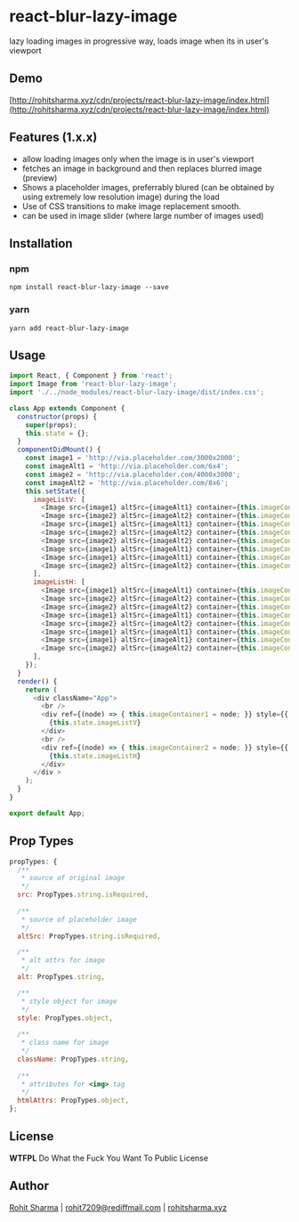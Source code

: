 # react-blur-lazy-image
lazy loading images in progressive way, loads image when its in user's viewport

## Demo
[http://rohitsharma.xyz/cdn/projects/react-blur-lazy-image/index.html](http://rohitsharma.xyz/cdn/projects/react-blur-lazy-image/index.html)

## Features (1.x.x)
* allow loading images only when the image is in user's viewport
* fetches an image in background and then replaces blurred image (preview)
* Shows a placeholder images, preferrably blured (can be obtained by using extremely low resolution image) during the load
* Use of CSS transitions to make image replacement smooth.
* can be used in image slider (where large number of images used)

## Installation
### npm
```
npm install react-blur-lazy-image --save
```
### yarn
```
yarn add react-blur-lazy-image
```

## Usage
```js
import React, { Component } from 'react';
import Image from 'react-blur-lazy-image';
import './../node_modules/react-blur-lazy-image/dist/index.css';

class App extends Component {
  constructor(props) {
    super(props);
    this.state = {};
  }
  componentDidMount() {
    const image1 = 'http://via.placeholder.com/3000x2000';
    const imageAlt1 = 'http://via.placeholder.com/6x4';
    const image2 = 'http://via.placeholder.com/4000x3000';
    const imageAlt2 = 'http://via.placeholder.com/8x6';
    this.setState({
      imageListV: [
        <Image src={image1} altSrc={imageAlt1} container={this.imageContainer1} style={{ width: '100%' }} />,
        <Image src={image2} altSrc={imageAlt2} container={this.imageContainer1} style={{ width: '100%' }} />,
        <Image src={image1} altSrc={imageAlt1} container={this.imageContainer1} style={{ width: '100%' }} />,
        <Image src={image2} altSrc={imageAlt2} container={this.imageContainer1} style={{ width: '100%' }} />,
        <Image src={image2} altSrc={imageAlt2} container={this.imageContainer1} style={{ width: '100%' }} />,
        <Image src={image1} altSrc={imageAlt1} container={this.imageContainer1} style={{ width: '100%' }} />,
        <Image src={image1} altSrc={imageAlt1} container={this.imageContainer1} style={{ width: '100%' }} />,
        <Image src={image2} altSrc={imageAlt2} container={this.imageContainer1} style={{ width: '100%' }} />,
      ],
      imageListH: [
        <Image src={image1} altSrc={imageAlt1} container={this.imageContainer2} style={{ height: '200px', border:'1px solid white' }} />,
        <Image src={image2} altSrc={imageAlt2} container={this.imageContainer2} style={{ height: '200px', border:'1px solid white' }} />,
        <Image src={image2} altSrc={imageAlt2} container={this.imageContainer2} style={{ height: '200px', border:'1px solid white' }} />,
        <Image src={image1} altSrc={imageAlt1} container={this.imageContainer2} style={{ height: '200px', border:'1px solid white' }} />,
        <Image src={image2} altSrc={imageAlt2} container={this.imageContainer2} style={{ height: '200px', border:'1px solid white' }} />,
        <Image src={image1} altSrc={imageAlt1} container={this.imageContainer2} style={{ height: '200px', border:'1px solid white' }} />,
        <Image src={image1} altSrc={imageAlt1} container={this.imageContainer2} style={{ height: '200px', border:'1px solid white' }} />,
        <Image src={image2} altSrc={imageAlt2} container={this.imageContainer2} style={{ height: '200px', border:'1px solid white' }} />,
      ],
    });
  }
  render() {
    return (
      <div className="App">
        <br />
        <div ref={(node) => { this.imageContainer1 = node; }} style={{ width: '400px', height: '250px', overflow: 'auto' }}>
          {this.state.imageListV}
        </div>
        <br />
        <div ref={(node) => { this.imageContainer2 = node; }} style={{ overflow: 'auto', whiteSpace: 'nowrap' }}>
          {this.state.imageListH}
        </div>
      </div >
    );
  }
}

export default App;
```

## Prop Types
```js
propTypes: {
  /**
   * source of original image
   */
  src: PropTypes.string.isRequired,
  
  /**
   * source of placeholder image
   */
  altSrc: PropTypes.string.isRequired,

  /**
   * alt attrs for image
   */
  alt: PropTypes.string,

  /**
   * style object for image
   */
  style: PropTypes.object,
  
  /**
   * class name for image
   */
  className: PropTypes.string,
  
  /**
   * attributes for <img> tag
   */
  htmlAttrs: PropTypes.object,
};
```

## License
**WTFPL** Do What the Fuck You Want To Public License

## Author
[Rohit Sharma](http://rohitsharma.xyz) | [rohit7209@rediffmail.com](mailto://rohit7209@rediffmail.com) | [rohitsharma.xyz](http://rohitsharma.xyz)
